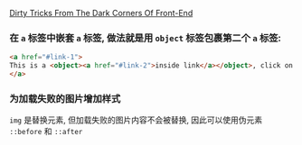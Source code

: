 [Dirty Tricks From The Dark Corners Of Front-End](https://speakerdeck.com/smashingmag/dirty-tricks-from-the-dark-corners-of-front-end)

### 在 `a` 标签中嵌套 `a` 标签, 做法就是用 `object` 标签包裹第二个 `a` 标签:

```html
<a href="#link-1">
This is a <object><a href="#link-2">inside link</a></object>, click on it.
</a>
```
### 为加载失败的图片增加样式

`img` 是替换元素, 但加载失败的图片内容不会被替换, 因此可以使用伪元素 `::before` 和 `::after`
